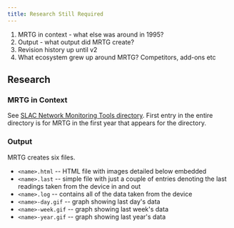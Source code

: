 ```yaml
---
title: Research Still Required
---
```


1. MRTG in context - what else was around in 1995?
2. Output - what output did MRTG create?
3. Revision history up until v2
4. What ecosystem grew up around MRTG? Competitors, add-ons etc

## Research

### MRTG in Context

See [SLAC Network Monitoring Tools directory](https://www.slac.stanford.edu/xorg/nmtf/nmtf-tools.html). First entry in the entire directory is for MRTG in the first year that appears for the directory.

### Output

MRTG creates six files.
- `<name>.html` -- HTML file with images detailed below embedded 
- `<name>.last` -- simple file with just a couple of entries denoting the last readings taken from the device in and out
- `<name>.log` -- contains all of the data taken from the device
- `<name>-day.gif` -- graph showing last day's data
- `<name>-week.gif` -- graph showing last week's data
- `<name>-year.gif` -- graph showing last year's data
